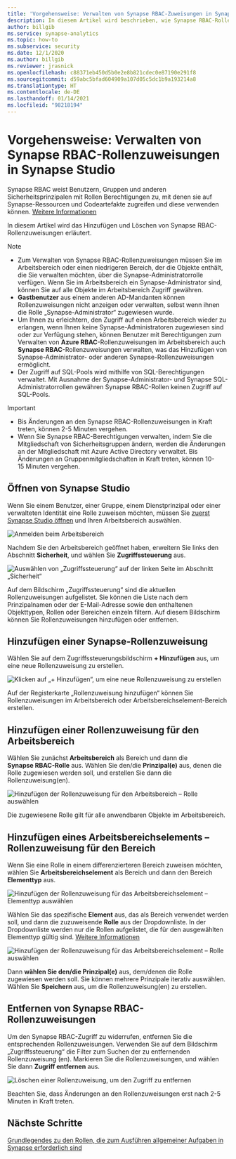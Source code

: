 ```yaml
---
title: 'Vorgehensweise: Verwalten von Synapse RBAC-Zuweisungen in Synapse Studio'
description: In diesem Artikel wird beschrieben, wie Synapse RBAC-Rollen den AAD-Sicherheitsprinzipalen zugewiesen und widerrufen werden.
author: billgib
ms.service: synapse-analytics
ms.topic: how-to
ms.subservice: security
ms.date: 12/1/2020
ms.author: billgib
ms.reviewer: jrasnick
ms.openlocfilehash: c88371eb450d5b0e2e8b821cdec0e87190e291f8
ms.sourcegitcommit: d59abc5bfad604909a107d05c5dc1b9a193214a8
ms.translationtype: HT
ms.contentlocale: de-DE
ms.lasthandoff: 01/14/2021
ms.locfileid: "98218194"
---
```

# <a name="how-to-manage-synapse-rbac-role-assignments-in-synapse-studio"></a>Vorgehensweise: Verwalten von Synapse RBAC-Rollenzuweisungen in Synapse Studio

Synapse RBAC weist Benutzern, Gruppen und anderen Sicherheitsprinzipalen mit Rollen Berechtigungen zu, mit denen sie auf Synapse-Ressourcen und Codeartefakte zugreifen und diese verwenden können.  [Weitere Informationen](./synapse-workspace-synapse-rbac.md)

In diesem Artikel wird das Hinzufügen und Löschen von Synapse RBAC-Rollenzuweisungen erläutert.

>[!Note]
>- Zum Verwalten von Synapse RBAC-Rollenzuweisungen müssen Sie im Arbeitsbereich oder einen niedrigeren Bereich, der die Objekte enthält, die Sie verwalten möchten, über die Synapse-Administratorrolle verfügen. Wenn Sie im Arbeitsbereich ein Synapse-Administrator sind, können Sie auf alle Objekte im Arbeitsbereich Zugriff gewähren. 
>- **Gastbenutzer** aus einem anderen AD-Mandanten können Rollenzuweisungen nicht anzeigen oder verwalten, selbst wenn ihnen die Rolle „Synapse-Administrator“ zugewiesen wurde.
>- Um Ihnen zu erleichtern, den Zugriff auf einen Arbeitsbereich wieder zu erlangen, wenn Ihnen keine Synapse-Administratoren zugewiesen sind oder zur Verfügung stehen, können Benutzer mit Berechtigungen zum Verwalten von **Azure RBAC**-Rollenzuweisungen im Arbeitsbereich auch **Synapse RBAC**-Rollenzuweisungen verwalten, was das Hinzufügen von Synapse-Administrator- oder anderen Synapse-Rollenzuweisungen ermöglicht.
>- Der Zugriff auf SQL-Pools wird mithilfe von SQL-Berechtigungen verwaltet.  Mit Ausnahme der Synapse-Administrator- und Synapse SQL-Administratorrollen gewähren Synapse RBAC-Rollen keinen Zugriff auf SQL-Pools.

>[!important]
>- Bis Änderungen an den Synapse RBAC-Rollenzuweisungen in Kraft treten, können 2-5 Minuten vergehen. 
>- Wenn Sie Synapse RBAC-Berechtigungen verwalten, indem Sie die Mitgliedschaft von Sicherheitsgruppen ändern, werden die Änderungen an der Mitgliedschaft mit Azure Active Directory verwaltet.  Bis Änderungen an Gruppenmitgliedschaften in Kraft treten, können 10-15 Minuten vergehen.

## <a name="open-synapse-studio"></a>Öffnen von Synapse Studio  

Wenn Sie einem Benutzer, einer Gruppe, einem Dienstprinzipal oder einer verwalteten Identität eine Rolle zuweisen möchten, müssen Sie [zuerst Synapse Studio öffnen](https://web.azuresynapse.net/) und Ihren Arbeitsbereich auswählen. 

![Anmelden beim Arbeitsbereich](./media/common/login-workspace.png) 
 
 Nachdem Sie den Arbeitsbereich geöffnet haben, erweitern Sie links den Abschnitt **Sicherheit**, und wählen Sie **Zugriffssteuerung** aus. 

 ![Auswählen von „Zugriffssteuerung“ auf der linken Seite im Abschnitt „Sicherheit“](./media/how-to-manage-synapse-rbac-role-assignments/left-nav-security-access-control.png)

Auf dem Bildschirm „Zugriffssteuerung“ sind die aktuellen Rollenzuweisungen aufgelistet.  Sie können die Liste nach dem Prinzipalnamen oder der E-Mail-Adresse sowie den enthaltenen Objekttypen, Rollen oder Bereichen einzeln filtern. Auf diesem Bildschirm können Sie Rollenzuweisungen hinzufügen oder entfernen.  

## <a name="add-a-synapse-role-assignment"></a>Hinzufügen einer Synapse-Rollenzuweisung

Wählen Sie auf dem Zugriffssteuerungsbildschirm **+ Hinzufügen** aus, um eine neue Rollenzuweisung zu erstellen.

![Klicken auf „+ Hinzufügen“, um eine neue Rollenzuweisung zu erstellen](./media/how-to-manage-synapse-rbac-role-assignments/access-control-add.png)

Auf der Registerkarte „Rollenzuweisung hinzufügen“ können Sie Rollenzuweisungen im Arbeitsbereich oder Arbeitsbereichselement-Bereich erstellen. 

## <a name="add-workspace-scoped-role-assignment"></a>Hinzufügen einer Rollenzuweisung für den Arbeitsbereich

Wählen Sie zunächst **Arbeitsbereich** als Bereich und dann die **Synapse RBAC-Rolle** aus.  Wählen Sie den/die **Prinzipal(e)** aus, denen die Rolle zugewiesen werden soll, und erstellen Sie dann die Rollenzuweisung(en). 

![Hinzufügen der Rollenzuweisung für den Arbeitsbereich – Rolle auswählen](./media/how-to-manage-synapse-rbac-role-assignments/access-control-workspace-role-assignment.png) 

Die zugewiesene Rolle gilt für alle anwendbaren Objekte im Arbeitsbereich.

## <a name="add-workspace-item-scoped-role-assignment"></a>Hinzufügen eines Arbeitsbereichselements – Rollenzuweisung für den Bereich

Wenn Sie eine Rolle in einem differenzierteren Bereich zuweisen möchten, wählen Sie **Arbeitsbereichselement** als Bereich und dann den Bereich **Elementtyp** aus.       

![Hinzufügen der Rollenzuweisung für das Arbeitsbereichselement – Elementtyp auswählen](./media/how-to-manage-synapse-rbac-role-assignments/access-control-add-workspace-item-assignment-select-item-type.png) 

Wählen Sie das spezifische **Element** aus, das als Bereich verwendet werden soll, und dann die zuzuweisende **Rolle** aus der Dropdownliste.  In der Dropdownliste werden nur die Rollen aufgelistet, die für den ausgewählten Elementtyp gültig sind. [Weitere Informationen](./synapse-workspace-synapse-rbac.md)  

![Hinzufügen der Rollenzuweisung für das Arbeitsbereichselement – Rolle auswählen](./media/how-to-manage-synapse-rbac-role-assignments/access-control-add-workspace-item-assignment-select-role.png) 
 
Dann **wählen Sie den/die Prinzipal(e)** aus, dem/denen die Rolle zugewiesen werden soll.  Sie können mehrere Prinzipale iterativ auswählen.  Wählen Sie **Speichern** aus, um die Rollenzuweisung(en) zu erstellen.

## <a name="remove-a-synapse-rbac-role-assignment"></a>Entfernen von Synapse RBAC-Rollenzuweisungen

Um den Synapse RBAC-Zugriff zu widerrufen, entfernen Sie die entsprechenden Rollenzuweisungen.  Verwenden Sie auf dem Bildschirm „Zugriffssteuerung“ die Filter zum Suchen der zu entfernenden Rollenzuweisung (en).  Markieren Sie die Rollenzuweisungen, und wählen Sie dann **Zugriff entfernen** aus.   

![Löschen einer Rollenzuweisung, um den Zugriff zu entfernen](./media/how-to-manage-synapse-rbac-role-assignments/access-control-remove-access.png)

Beachten Sie, dass Änderungen an den Rollenzuweisungen erst nach 2-5 Minuten in Kraft treten.   

## <a name="next-steps"></a>Nächste Schritte

[Grundlegendes zu den Rollen, die zum Ausführen allgemeiner Aufgaben in Synapse erforderlich sind](./synapse-workspace-understand-what-role-you-need.md)